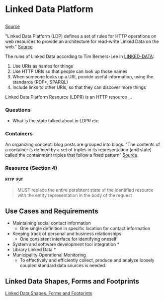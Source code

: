 # Linked Data Platform

##

[Source](https://www.w3.org/TR/ldp/)

"Linked Data Platform (LDP) defines a set of rules for HTTP operations on web resources to provide an architecture for read-write Linked Data on the web." [Source](https://www.w3.org/TR/ldp/#abstract)

The rules of Linked Data according to Tim Berners-Lee in [LINKED-DATA](https://www.w3.org/TR/ldp/#bib-LINKED-DATA):

1. Use URIs as names for things
2. Use HTTP URIs so that people can look up those names
3. When someone looks up a URI, provide useful information, using the standards (RDF*, SPARQL)
4. Include links to other URIs, so that they can discover more things

Linked Data Platform Resource (LDPR) is an HTTP resource …

### Questions

- What is the state talked about in LDPR etc.

### Containers

An organizing concept: blog posts are grouped into blogs.
”The contents of a container is defined by a set of triples in its representation (and state) called the containment triples that follow a fixed pattern” [Source](https://www.w3.org/TR/ldp/#h-ldpc-informative).

### Resource (Section 4)

#### `HTTP PUT`

>MUST replace the entire persistent state of the identified resource with the entity representation in the body of the request

## Use Cases and Requirements

* Maintaining social contact information
  * One single definition in specific location for contact information
* Keeping track of personal and business relationships
  * One consistent interface for identifying oneself
* System and software development tool integration
  *
* Library Linked Data
  *
* Municipality Operational Monitoring
  * To effectively and efficiently collect, produce and analyze loosely coupled standard data sources is needed.

## Linked Data Shapes, Forms and Footprints

[Linked Data Shapes, Forms and Footprints](https://www.w3.org/DesignIssues/Footprints.html)

